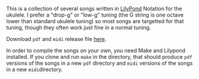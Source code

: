This is a collection of several songs written in [LilyPond](http://lilypond.org/) Notation for the ukulele. I prefer a "drop-g" or "low-g" tuning (the G string is one octave lower than standard ukulele tuning) so most songs are targetted for that tuning, though they often work just fine in a normal tuning.

Download `pdf` and `midi` release file [here](https://github.com/ukely/ukely/releases).

In order to compile the songs on your own, you need Make and Lilypond installed. If you clone and run `make` in the directory, that should produce `pdf` versions of the songs in a new `pdf` directory and `midi` versions of the songs in a new `midi`directory.
